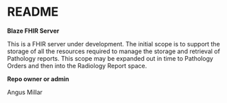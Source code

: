 # README #

**Blaze FHIR Server**

This is a FHIR server under development. The initial scope is to support the storage of all the resources required to manage the storage and retrieval of Pathology reports. This scope may be expanded out in time to Pathology Orders and then into the Radiology Report space.


**Repo owner or admin**

Angus Millar